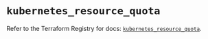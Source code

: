 # `kubernetes_resource_quota`

Refer to the Terraform Registry for docs: [`kubernetes_resource_quota`](https://registry.terraform.io/providers/hashicorp/kubernetes/2.27.0/docs/resources/resource_quota).
